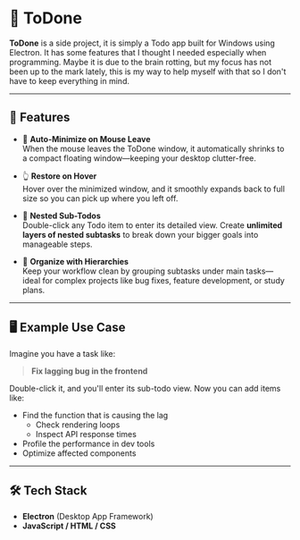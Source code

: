 # 📝 ToDone

**ToDone** is a side project, it is simply a Todo app built for Windows using Electron. It has some features that I thought I needed especially when programming. Maybe it is due to the brain rotting, but my focus has not been up to the mark lately, this is my way to help myself with that so I don't have to keep everything in mind.

---

## 🚀 Features

- 🔁 **Auto-Minimize on Mouse Leave**  
  When the mouse leaves the ToDone window, it automatically shrinks to a compact floating window—keeping your desktop clutter-free.

- 👆 **Restore on Hover**  
  Hover over the minimized window, and it smoothly expands back to full size so you can pick up where you left off.

- 🧠 **Nested Sub-Todos**  
  Double-click any Todo item to enter its detailed view. Create **unlimited layers of nested subtasks** to break down your bigger goals into manageable steps.

- 📂 **Organize with Hierarchies**  
  Keep your workflow clean by grouping subtasks under main tasks—ideal for complex projects like bug fixes, feature development, or study plans.

---

## 🖥️ Example Use Case

Imagine you have a task like:

> **Fix lagging bug in the frontend**

Double-click it, and you'll enter its sub-todo view. Now you can add items like:

- Find the function that is causing the lag
  - Check rendering loops
  - Inspect API response times
- Profile the performance in dev tools
- Optimize affected components

---

## 🛠 Tech Stack

- **Electron** (Desktop App Framework)
- **JavaScript / HTML / CSS**
